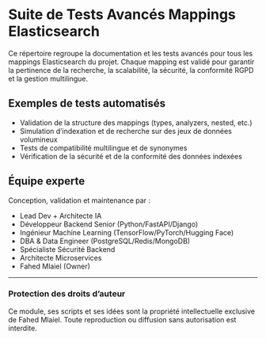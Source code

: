 # Suite de Tests Avancés Mappings Elasticsearch

Ce répertoire regroupe la documentation et les tests avancés pour tous les mappings Elasticsearch du projet. Chaque mapping est validé pour garantir la pertinence de la recherche, la scalabilité, la sécurité, la conformité RGPD et la gestion multilingue.

## Exemples de tests automatisés
- Validation de la structure des mappings (types, analyzers, nested, etc.)
- Simulation d’indexation et de recherche sur des jeux de données volumineux
- Tests de compatibilité multilingue et de synonymes
- Vérification de la sécurité et de la conformité des données indexées

## Équipe experte
Conception, validation et maintenance par :
- Lead Dev + Architecte IA
- Développeur Backend Senior (Python/FastAPI/Django)
- Ingénieur Machine Learning (TensorFlow/PyTorch/Hugging Face)
- DBA & Data Engineer (PostgreSQL/Redis/MongoDB)
- Spécialiste Sécurité Backend
- Architecte Microservices
- Fahed Mlaiel (Owner)

---
### Protection des droits d’auteur
Ce module, ses scripts et ses idées sont la propriété intellectuelle exclusive de Fahed Mlaiel. Toute reproduction ou diffusion sans autorisation est interdite.